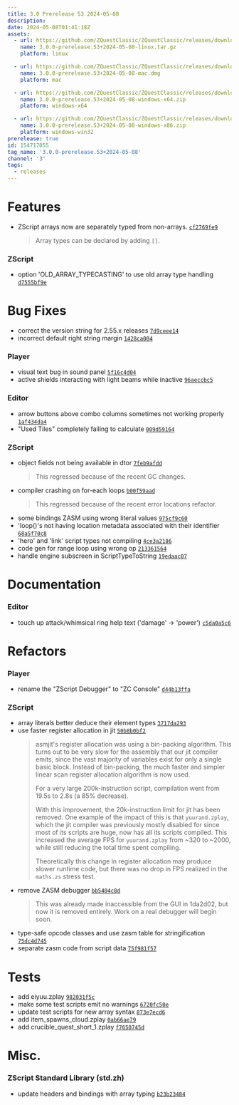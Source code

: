 ```yaml
---
title: 3.0 Prerelease 53 2024-05-08
description: 
date: 2024-05-08T01:41:18Z
assets: 
  - url: https://github.com/ZQuestClassic/ZQuestClassic/releases/download/3.0.0-prerelease.53%2B2024-05-08/3.0.0-prerelease.53%2B2024-05-08-linux.tar.gz
    name: 3.0.0-prerelease.53+2024-05-08-linux.tar.gz
    platform: linux

  - url: https://github.com/ZQuestClassic/ZQuestClassic/releases/download/3.0.0-prerelease.53%2B2024-05-08/3.0.0-prerelease.53%2B2024-05-08-mac.dmg
    name: 3.0.0-prerelease.53+2024-05-08-mac.dmg
    platform: mac

  - url: https://github.com/ZQuestClassic/ZQuestClassic/releases/download/3.0.0-prerelease.53%2B2024-05-08/3.0.0-prerelease.53%2B2024-05-08-windows-x64.zip
    name: 3.0.0-prerelease.53+2024-05-08-windows-x64.zip
    platform: windows-x64

  - url: https://github.com/ZQuestClassic/ZQuestClassic/releases/download/3.0.0-prerelease.53%2B2024-05-08/3.0.0-prerelease.53%2B2024-05-08-windows-x86.zip
    name: 3.0.0-prerelease.53+2024-05-08-windows-x86.zip
    platform: windows-win32
prerelease: true
id: 154717055
tag_name: '3.0.0-prerelease.53+2024-05-08'
channel: '3'
tags:
  - releases
---
```





# Features

- ZScript arrays now are separately typed from non-arrays. [`cf2769fe9`](https://github.com/ZQuestClassic/ZQuestClassic/commit/cf2769fe95ae01ba07d2a028c803e284fdecc6a8)
   &nbsp;
   >Array types can be declared by adding `[]`. 
   >

### ZScript

- option 'OLD_ARRAY_TYPECASTING' to use old array type handling [`d7555bf9e`](https://github.com/ZQuestClassic/ZQuestClassic/commit/d7555bf9e844d7783334d4251f392d9695997ace)

# Bug Fixes

- correct the version string for 2.55.x releases [`7d9ceee14`](https://github.com/ZQuestClassic/ZQuestClassic/commit/7d9ceee14105369d84bee7702677e40fe2df6033)
- incorrect default right string margin [`1428ca004`](https://github.com/ZQuestClassic/ZQuestClassic/commit/1428ca004130adacc808fe17e7f909fdbf1717e9)

### Player

- visual text bug in sound panel [`5f16c4d04`](https://github.com/ZQuestClassic/ZQuestClassic/commit/5f16c4d0493687fd1ccd41c7807c7c397e544d92)
- active shields interacting with light beams while inactive [`96aeccbc5`](https://github.com/ZQuestClassic/ZQuestClassic/commit/96aeccbc588323a89a6098b1364f2d6bd98a5fa3)

### Editor

- arrow buttons above combo columns sometimes not working properly [`1af434da4`](https://github.com/ZQuestClassic/ZQuestClassic/commit/1af434da4aa487ae832268fe934fac4c197eb294)
- "Used Tiles" completely failing to calculate [`009d59164`](https://github.com/ZQuestClassic/ZQuestClassic/commit/009d59164c23b9d287557e50c102609f40b22b28)

### ZScript

- object fields not being available in dtor [`7feb9afdd`](https://github.com/ZQuestClassic/ZQuestClassic/commit/7feb9afdda39fe7e8ef6a7713eade772c4171ccc)
   &nbsp;
   >This regressed because of the recent GC changes. 
   >
- compiler crashing on for-each loops [`b00f59aad`](https://github.com/ZQuestClassic/ZQuestClassic/commit/b00f59aadb09ab987829d549b71c5bf9e032d8ee)
   &nbsp;
   >This regressed because of the recent error locations refactor. 
   >
- some bindings ZASM using wrong literal values [`975cf9c60`](https://github.com/ZQuestClassic/ZQuestClassic/commit/975cf9c6048c42e24e14780f2c0d79e6c1d8e683)
- 'loop()'s not having location metadata associated with their identifier [`68a5f70c8`](https://github.com/ZQuestClassic/ZQuestClassic/commit/68a5f70c82dd870ee7813e9e971f182751040803)
- 'hero' and 'link' script types not compiling [`4ce3a2186`](https://github.com/ZQuestClassic/ZQuestClassic/commit/4ce3a218621e6d125b1c5251ec3ddc5c3e994b99)
- code gen for range loop using wrong op [`213361564`](https://github.com/ZQuestClassic/ZQuestClassic/commit/21336156492fd46a2222476f379e45935eac45d7)
- handle engine subscreen in ScriptTypeToString [`19edaac07`](https://github.com/ZQuestClassic/ZQuestClassic/commit/19edaac073b08871e05478c4b13d8f9374d13b08)

# Documentation

### Editor

- touch up attack/whimsical ring help text ('damage' -> 'power') [`c5da0a5c6`](https://github.com/ZQuestClassic/ZQuestClassic/commit/c5da0a5c6d708e08f9f6b74577b4ee46b4973d2b)

# Refactors

### Player

- rename the "ZScript Debugger" to "ZC Console" [`d44b13ffa`](https://github.com/ZQuestClassic/ZQuestClassic/commit/d44b13ffacbddee22e6a8ee40985a9d55f8828e4)

### ZScript

- array literals better deduce their element types [`3717da293`](https://github.com/ZQuestClassic/ZQuestClassic/commit/3717da2936c0b47d98f1bd3f3a8532c92142fdb9)
- use faster register allocation in jit [`50b8b0bf2`](https://github.com/ZQuestClassic/ZQuestClassic/commit/50b8b0bf2bc874724b43b6cb3d57bebfdc5b2bd9)
   &nbsp;
   >asmjit's register allocation was using a bin-packing algorithm. This turns out to be very slow for the assembly that our jit compiler emits, since the vast majority of variables exist for only a single basic block. Instead of bin-packing, the much faster and simpler linear scan register allocation algorithm is now used.  
   >
   >For a very large 200k-instruction script, compilation went from 19.5s to 2.8s (a 85% decrease).  
   >
   >With this improvement, the 20k-instruction limit for jit has been removed. One example of the impact of this is that `yuurand.zplay`, which the jit compiler was previously mostly disabled for since most of its scripts are huge, now has all its scripts compiled. This increased the average FPS for `yuurand.zplay` from ~320 to ~2000, while still reducing the total time spent compiling.  
   >
   >Theoretically this change in register allocation may produce slower runtime code, but there was no drop in FPS realized in the `maths.zs` stress test. 
   >
- remove ZASM debugger [`bb5404c8d`](https://github.com/ZQuestClassic/ZQuestClassic/commit/bb5404c8d645294b2c509a4e22217257eeb7cee5)
   &nbsp;
   >This was already made inaccessible from the GUI in 1da2d02, but now it is removed entirely. Work on a real debugger will begin soon. 
   >
- type-safe opcode classes and use zasm table for stringification [`75dc4d745`](https://github.com/ZQuestClassic/ZQuestClassic/commit/75dc4d745e96d0619b6b7a68046d63ebd7abf925)
- separate zasm code from script data [`75f981f57`](https://github.com/ZQuestClassic/ZQuestClassic/commit/75f981f5714272855b87139544fdf8c395b77158)

# Tests

- add eiyuu.zplay [`982031f5c`](https://github.com/ZQuestClassic/ZQuestClassic/commit/982031f5cf281a01a523f08c701fabcd68551f6d)
- make some test scripts emit no warnings [`6720fc50e`](https://github.com/ZQuestClassic/ZQuestClassic/commit/6720fc50e9011cfc722ddff0824fb8a8436a8875)
- update test scripts for new array syntax [`873e7ecd6`](https://github.com/ZQuestClassic/ZQuestClassic/commit/873e7ecd645b893123079634a73d1b369d62e07a)
- add item_spawns_cloud.zplay [`0ab66ae79`](https://github.com/ZQuestClassic/ZQuestClassic/commit/0ab66ae79bf19a322b5b8d725cabeb0b5da88520)
- add crucible_quest_short_1.zplay [`f7650745d`](https://github.com/ZQuestClassic/ZQuestClassic/commit/f7650745d91a2afb767c186c1791f8cd87009e45)

# Misc.

### ZScript Standard Library (std.zh)

- update headers and bindings with array typing [`b23b23484`](https://github.com/ZQuestClassic/ZQuestClassic/commit/b23b23484edcac67256c4230f7e080ac275a806b)
